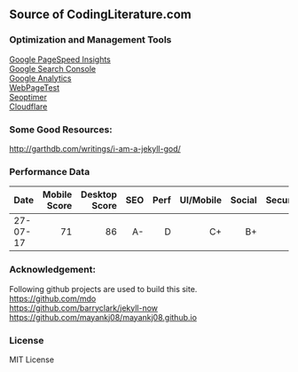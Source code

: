 ## Source of CodingLiterature.com


### Optimization and Management Tools
[Google PageSpeed Insights](https://developers.google.com/speed/pagespeed/insights/?url=codingliterature.com&tab=desktop)<br/>
[Google Search Console](https://www.google.com/webmasters/tools/home?hl=en)<br/>
[Google Analytics](https://analytics.google.com/)<br/>
[WebPageTest](http://www.webpagetest.org/) <br/>
[Seoptimer](http://www.seoptimer.com/codingliterature.com)<br/>
[Cloudflare](https://www.cloudflare.com/)

### Some Good Resources:
http://garthdb.com/writings/i-am-a-jekyll-god/

### Performance Data 
| Date     | Mobile Score | Desktop Score | SEO       | Perf      | UI/Mobile | Social | Security |  Comment          |
| -------- | -----------: | ------------: | --------: | --------: | --------: | -----: | -------: | :---------------- |
| 27-07-17 | 71           | 86            | A-        | D         | C+        | B+     | A+       |  Cloudfare Paused |

### Acknowledgement:
Following github projects are used to build this site.<br/>
https://github.com/mdo <br/>
https://github.com/barryclark/jekyll-now <br/>
https://github.com/mayankj08/mayankj08.github.io

### License
MIT License
